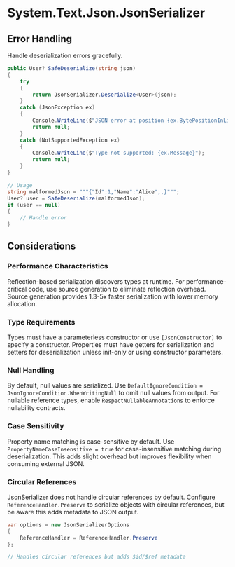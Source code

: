 # System.Text.Json.JsonSerializer
## Error Handling

Handle deserialization errors gracefully.

```csharp
public User? SafeDeserialize(string json)
{
    try
    {
        return JsonSerializer.Deserialize<User>(json);
    }
    catch (JsonException ex)
    {
        Console.WriteLine($"JSON error at position {ex.BytePositionInLine}: {ex.Message}");
        return null;
    }
    catch (NotSupportedException ex)
    {
        Console.WriteLine($"Type not supported: {ex.Message}");
        return null;
    }
}

// Usage
string malformedJson = """{"Id":1,"Name":"Alice",,}""";
User? user = SafeDeserialize(malformedJson);
if (user == null)
{
    // Handle error
}
```

## Considerations

### Performance Characteristics

Reflection-based serialization discovers types at runtime. For performance-critical code, use source generation to eliminate reflection overhead. Source generation provides 1.3-5x faster serialization with lower memory allocation.

### Type Requirements

Types must have a parameterless constructor or use `[JsonConstructor]` to specify a constructor. Properties must have getters for serialization and setters for deserialization unless init-only or using constructor parameters.

### Null Handling

By default, null values are serialized. Use `DefaultIgnoreCondition = JsonIgnoreCondition.WhenWritingNull` to omit null values from output. For nullable reference types, enable `RespectNullableAnnotations` to enforce nullability contracts.

### Case Sensitivity

Property name matching is case-sensitive by default. Use `PropertyNameCaseInsensitive = true` for case-insensitive matching during deserialization. This adds slight overhead but improves flexibility when consuming external JSON.

### Circular References

JsonSerializer does not handle circular references by default. Configure `ReferenceHandler.Preserve` to serialize objects with circular references, but be aware this adds metadata to JSON output.

```csharp
var options = new JsonSerializerOptions
{
    ReferenceHandler = ReferenceHandler.Preserve
};

// Handles circular references but adds $id/$ref metadata
```
